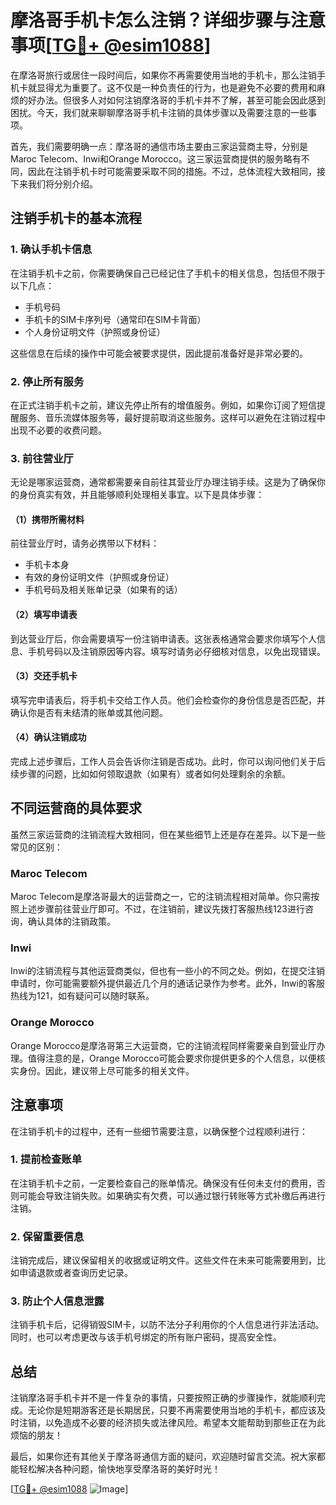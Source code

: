 # 摩洛哥手机卡怎么注销？详细步骤与注意事项[[TG💪+ @esim1088](https://t.me/s/esim1088)]

在摩洛哥旅行或居住一段时间后，如果你不再需要使用当地的手机卡，那么注销手机卡就显得尤为重要了。这不仅是一种负责任的行为，也是避免不必要的费用和麻烦的好办法。但很多人对如何注销摩洛哥的手机卡并不了解，甚至可能会因此感到困扰。今天，我们就来聊聊摩洛哥手机卡注销的具体步骤以及需要注意的一些事项。

首先，我们需要明确一点：摩洛哥的通信市场主要由三家运营商主导，分别是Maroc Telecom、Inwi和Orange Morocco。这三家运营商提供的服务略有不同，因此在注销手机卡时可能需要采取不同的措施。不过，总体流程大致相同，接下来我们将分别介绍。

## 注销手机卡的基本流程

### 1. 确认手机卡信息
在注销手机卡之前，你需要确保自己已经记住了手机卡的相关信息，包括但不限于以下几点：
- 手机号码
- 手机卡的SIM卡序列号（通常印在SIM卡背面）
- 个人身份证明文件（护照或身份证）

这些信息在后续的操作中可能会被要求提供，因此提前准备好是非常必要的。

### 2. 停止所有服务
在正式注销手机卡之前，建议先停止所有的增值服务。例如，如果你订阅了短信提醒服务、音乐流媒体服务等，最好提前取消这些服务。这样可以避免在注销过程中出现不必要的收费问题。

### 3. 前往营业厅
无论是哪家运营商，通常都需要亲自前往其营业厅办理注销手续。这是为了确保你的身份真实有效，并且能够顺利处理相关事宜。以下是具体步骤：

#### （1）携带所需材料
前往营业厅时，请务必携带以下材料：
- 手机卡本身
- 有效的身份证明文件（护照或身份证）
- 手机号码及相关账单记录（如果有的话）

#### （2）填写申请表
到达营业厅后，你会需要填写一份注销申请表。这张表格通常会要求你填写个人信息、手机号码以及注销原因等内容。填写时请务必仔细核对信息，以免出现错误。

#### （3）交还手机卡
填写完申请表后，将手机卡交给工作人员。他们会检查你的身份信息是否匹配，并确认你是否有未结清的账单或其他问题。

#### （4）确认注销成功
完成上述步骤后，工作人员会告诉你注销是否成功。此时，你可以询问他们关于后续步骤的问题，比如如何领取退款（如果有）或者如何处理剩余的余额。

## 不同运营商的具体要求

虽然三家运营商的注销流程大致相同，但在某些细节上还是存在差异。以下是一些常见的区别：

### Maroc Telecom
Maroc Telecom是摩洛哥最大的运营商之一，它的注销流程相对简单。你只需按照上述步骤前往营业厅即可。不过，在注销前，建议先拨打客服热线123进行咨询，确认具体的注销政策。

### Inwi
Inwi的注销流程与其他运营商类似，但也有一些小的不同之处。例如，在提交注销申请时，你可能需要额外提供最近几个月的通话记录作为参考。此外，Inwi的客服热线为121，如有疑问可以随时联系。

### Orange Morocco
Orange Morocco是摩洛哥第三大运营商，它的注销流程同样需要亲自到营业厅办理。值得注意的是，Orange Morocco可能会要求你提供更多的个人信息，以便核实身份。因此，建议带上尽可能多的相关文件。

## 注意事项

在注销手机卡的过程中，还有一些细节需要注意，以确保整个过程顺利进行：

### 1. 提前检查账单
在注销手机卡之前，一定要检查自己的账单情况。确保没有任何未支付的费用，否则可能会导致注销失败。如果确实有欠费，可以通过银行转账等方式补缴后再进行注销。

### 2. 保留重要信息
注销完成后，建议保留相关的收据或证明文件。这些文件在未来可能需要用到，比如申请退款或者查询历史记录。

### 3. 防止个人信息泄露
注销手机卡后，记得销毁SIM卡，以防不法分子利用你的个人信息进行非法活动。同时，也可以考虑更改与该手机号绑定的所有账户密码，提高安全性。

## 总结

注销摩洛哥手机卡并不是一件复杂的事情，只要按照正确的步骤操作，就能顺利完成。无论你是短期游客还是长期居民，只要不再需要使用当地的手机卡，都应该及时注销，以免造成不必要的经济损失或法律风险。希望本文能帮助到那些正在为此烦恼的朋友！

最后，如果你还有其他关于摩洛哥通信方面的疑问，欢迎随时留言交流。祝大家都能轻松解决各种问题，愉快地享受摩洛哥的美好时光！

[[TG💪+ @esim1088](https://t.me/s/esim1088) ![Image](https://i.postimg.cc/4NQfJmqS/Snipaste-2025-05-13-00-14-12.png)]